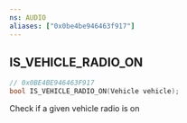 ```yaml
---
ns: AUDIO
aliases: ["0x0be4be946463f917"]
---
```

## IS_VEHICLE_RADIO_ON

```c
// 0x0BE4BE946463F917
bool IS_VEHICLE_RADIO_ON(Vehicle vehicle);
```

Check if a given vehicle radio is on

